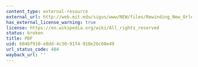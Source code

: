```yaml
---
content_type: external-resource
external_url: http://web.mit.edu/sigus/www/NEW/files/Rewinding_New_Orleans.pdf
has_external_license_warning: true
license: https://en.wikipedia.org/wiki/All_rights_reserved
status: broken
title: PDF
uid: 604bf910-e8dd-4c30-91f4-910e2bc60e49
url_status_code: 404
wayback_url: ''
---
```

